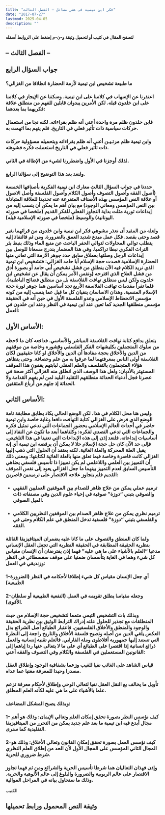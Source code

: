 ```yaml
---
title: "فكر ابن تيمية في عشر مسائل – الفصل الثالث"
date: "2017-07-27"
lastmod: 2025-04-05
description: ""
---
```

**لتصفح المقال في كتيب أو لتحميل وثيقة و-ن-م إضغط على الروابط أسفله**

## **– الفصل الثالث –**

## جواب السؤال الرابع

### ما طبيعة تشخيص ابن تيمية لأزمة الحضارة انطلاقا من الغزالي؟

### اعتذرنا عن الإسهاب في كلامنا على ابن تيمية. وسكتنا عن الإيجاز في كلامنا على ابن خلدون قبله. لكن الأمرين يبدوان قابلين للفهم من منطلق علاقة فكريهما بما بعدهما:

### فابن خلدون ظلم مرة واحدة أعني أنه ظلم بقراءاته. لكنه نجا من استعمال حركات سياسية ذات تأثير فعلي في التاريخ. فلم يتهم بما اتهمت به.

### وابن تيمية ظلم مرتـيـن أعني أنه ظلم بقراءاته وبتحميله مسؤولية حركات ذات تأثير فعلي في التاريخ استعملت فكره فشوهته.

### لذلك أوجزنا في الأول واضطررنا لشيء من الإطالة في الثاني.

### ولنعد بعد هذا التوضيح إلى سؤالنا الرابع.

### حددنا في جواب السؤال الثالث معارك ابن تيمية الفكرية بأصنافها الخمسة (أصول الفقه وأصول التصوف وأصول الكلام وأصول الفلسفة وأصل الاصول أو علاقة النص المؤسس بهذه الأصناف المتفرعة عنه تحديدا للعلاقة المتبادلة بين النص المؤسس ومعاني الوجود) مع بيان أهم ما يمكن أن ينسب إليه من إبداعات ثورية مثلت بداية التجاوز الفعلي للفكر القديم (ملخصا في صورته اليونانية) والوسيط (ملخصا في صورته الإسلامية قبله).

### ولعله من المفيد أن نعذر مشوهي فكر ابن تيمية وابن خلدون من قرائهما بغير قصد وحتى بقصد. فكل عمل مبدع شديد العمق بالضرورة. ومن ثم فالنفاذ إليه يتطلب توالي المحاولات لتوالي الحفر الباحث عن منبع الماء وذلك بنبط بئر التراث الفكري نبطا تراكميا. وفي هذا المضمار يندرج مسعانا للوصل بين إبداعات الرجل وصلتها بعملاق سابق حدد جوهر الازمة التي تعاني منها الحضارة الإسلامية قصدت حجة الإسلام أبا حامد الغزالي: فتشخيص ابن تيمية الذي نريد الكلام فيه الآن ينطلق من فشل تشخيص أبي حامد أو بصورة أدق من فشل العلاج الذي اقترحه (ونفس الأمر يمكن أن يقال عن تشخيص ابن خلدون ولكن ليس منطلق تهافت الفلاسفة بل من منطلق فضائح الباطنية). فلما تقرأ مقدمات تهافت الفلاسفة الأربع تجد أساسين هما جوهر ثورة حجة الإسلام المنسية. وهذان الاساسان ينفيان كل ما قيل عما ينسب إليه من كونه مؤسس الانحطاط الإسلامي وعدو الفلسفة الأول في حين أنه في الحقيقة مؤسس منطلقها الجديد كما تعين عند ابن تيمية في النظر وعند ابن خلدون في العمل:

## الأساس الأول:

### يتعلق بدافع كتابة تهافت الفلاسفة المباشر والأساسي. فدافعه كان ما لاحظه من سلوك المتجملين بكليشهات الفكر الفلسفي وقشوره وخاصة من موقفهم من الدين والأخلاق بحجة مفادها أن الدين والأخلاق لو كانا حقيقيين لكان الفلاسفة أولى الناس بمعرفتهما لما عرفوا به من علم وحصافة. وحتى يتظاهر هؤلاء المتجملون بالتفلسف والعلم العقلي لبابتهم يقفون هذا الموقف المستهتر بالأديان: ولعل هذا الوصف الذي انطلق منه الغزالي أكثر صحة في عصرنا فجل أدعياء الحداثة منطلقهم التقليد البليد لمن لم يفهم القدامة ولا الحداثة إذ جلهم من أرباع المثقفين.

## الأساس الثاني:

### وليس هنا محل الكلام في هذا. لكن الوضع الحالي يكاد يطابق مطابقة تامة الوضع الذي فرض على الغزالي كتابة التهافت دافعا وغاية خاصة وابن تيمية حاضر في أحداث العالم الإسلامي بحضور الجماعات التي تدعي تمثيل فكره والجماعات التي تدعي التصدي لفكره: وكلتاهما أبعد ما تكون عن النفاذ إلى أساسيات إبداعاته. فلنعد إذن إلى هذه الإبداعات التي تعنينا في هذا التلخيص. فإلى حد الآن كان حل حجة الإسلام حلا لا يمكن أن يرفضه ابن تيمية أي إنه يقبل العلة المحركة والعلة الغائية. لكنه يعتقد أن الحلول التي ذهب إليها الغزالي كانت قاصرة وخاصة فيما تعلق منها بالعلة الغائية لكتابتها: ومعنى ذلك أن التمييز بين العلمي واللاعلمي لم يكن تمييزا ذا تأسيس فلسفي يضاهي التأسيس السابق لعدم التمييز بينهما ما جعل الغزالي يعود إلى نفس الموقف القديم فلم يتجاوز علاجه الاقتصار على ترميمين قاصرين:

* ### ترميم عملي يمكن من علاج ظاهر للصدام بين الموقفين العمليين الفقهي والصوفي بتبني “دوزة” صوفية في إحياء علوم الدين وفي مصنفاته ذات الميل الصوفي.
* ### ترميم نظري يمكن من علاج ظاهر الصدام بين الموقفين النظريين الكلامي والفلسفي بتبني “دوزة” فلسفية تدخل المنطق في علم الكلام وحتى في الفقه.

### ولما كان المنطق والتصوف على ما كانا عليه يضمران الميتافيزيقا القائلة بنظرية الحقيقة المطابقة في الحقيقة النظرية التي تجعل العقل الإنساني مدعيا “العلم بالأشياء على ما هي عليه” فهما إذن يفترضان أن الإنسان مقياس كل شيء وهما في الغاية يتأسسان ضمنيا على موقف سفسطائي في النظر وزنديقي في العمل:

### 1-أي جعل الإنسان مقياس كل شيء إطلاقا لأحكامه في النظر (الضرورة الطبيعية)

### 2-وجعله مقياسا يطلق تقويمه في العمل (النفعية الطبيعية أو سلطان الأقوى).

### وبذلك بات التشخيص التيمي متمما لتشخيص حجة الإسلام من حيث المنطلقات مع تجذير للحلول علته إدراك الترابط الوثيق بين نظرية الحقيقة والوجود والمنطق والأخلاق الفلسفيين. فاعتبار الطبائع أصل الشرائع بدل العكس يلغي الدين من أصله وتصبح فلسفة الأخلاق والتاريخ راجعة إلى النظرة التي تستند إليها جمهورية أفلاطون وملة الفارابي. فالعلم تقنية إنسانية والعمل ذرائع انسانية إذا اقتصرا على الطبائع أي على ما لا يتعالى عنها ردا إياهما إلى القانونين المستعملين في الفلسفة والكلام وفي التصوف والفقه أعني:

### قياس الشاهد على الغائب نفيا للغيب وزعما بشفافية الوجود وإطلاق العقل مصدرا وحيدا للمعرفة مغنيا عما عداه.

### تأويل ما يخالف بع النقل العقل نفيا لتعالي الوحي وإطلاق لأحكام معرفة تزعم علما بالأشياء على ما هي عليه لكأنه العلم المطلق.

### وبذلك يصبح المشكل المضاعف:

### 1- كيف نؤسس النظر بصورة تحقق إمكان العلم وتعالي الإيمان: وذلك هو أهم مجال أبدع فيه ابن تيمية ما بعد علم جديد يمكن من التحرر من الميتافيزيقا التقليدية كما سنرى.

### 2-كيف نؤسس العمل بصورة تحقق إمكان القانون وتعالي الأخلاق: وذلك هو المجال الثاني المؤسس على المجال الأول لأن الحد من إطلاق العلم النظري شرط ضروري للحرية.

### وإذن فهذان التعاليان هما شرطا تأسيس الحرية والشرائع ومن ثم فهما تجاوز الاقتصار على عالم الربوبية والضرورة والبلوغ إلى عالم الألوهية والحرية. وذلك ما سنحاول بيانه في المراحل الموالية.

الكتيب

## وثيقة النص المحمول ورابط تحميلها

###
